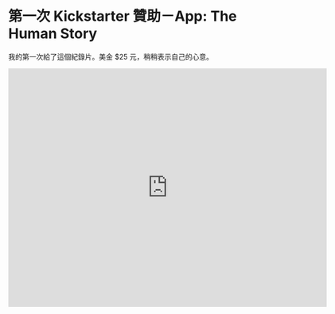 # 第一次 Kickstarter 贊助－App: The Human Story

我的第一次給了這個紀錄片。美金 $25 元，稍稍表示自己的心意。

<iframe width="640" height="480" src="https://www.kickstarter.com/projects/appdocu/app-the-human-story/widget/video.html" frameborder="0" scrolling="no"> </iframe>
